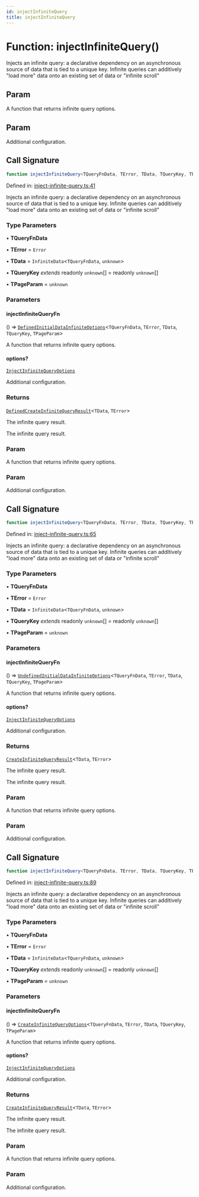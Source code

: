 ```yaml
---
id: injectInfiniteQuery
title: injectInfiniteQuery
---
```


<!-- DO NOT EDIT: this page is autogenerated from the type comments -->

# Function: injectInfiniteQuery()

Injects an infinite query: a declarative dependency on an asynchronous source of data that is tied to a unique key.
Infinite queries can additively "load more" data onto an existing set of data or "infinite scroll"

## Param

A function that returns infinite query options.

## Param

Additional configuration.

## Call Signature

```ts
function injectInfiniteQuery<TQueryFnData, TError, TData, TQueryKey, TPageParam>(injectInfiniteQueryFn, options?): DefinedCreateInfiniteQueryResult<TData, TError>
```

Defined in: [inject-infinite-query.ts:41](https://github.com/TanStack/query/blob/main/packages/angular-query-experimental/src/inject-infinite-query.ts#L41)

Injects an infinite query: a declarative dependency on an asynchronous source of data that is tied to a unique key.
Infinite queries can additively "load more" data onto an existing set of data or "infinite scroll"

### Type Parameters

• **TQueryFnData**

• **TError** = `Error`

• **TData** = `InfiniteData`\<`TQueryFnData`, `unknown`\>

• **TQueryKey** *extends* readonly `unknown`[] = readonly `unknown`[]

• **TPageParam** = `unknown`

### Parameters

#### injectInfiniteQueryFn

() => [`DefinedInitialDataInfiniteOptions`](../../type-aliases/definedinitialdatainfiniteoptions.md)\<`TQueryFnData`, `TError`, `TData`, `TQueryKey`, `TPageParam`\>

A function that returns infinite query options.

#### options?

[`InjectInfiniteQueryOptions`](../../interfaces/injectinfinitequeryoptions.md)

Additional configuration.

### Returns

[`DefinedCreateInfiniteQueryResult`](../../type-aliases/definedcreateinfinitequeryresult.md)\<`TData`, `TError`\>

The infinite query result.

The infinite query result.

### Param

A function that returns infinite query options.

### Param

Additional configuration.

## Call Signature

```ts
function injectInfiniteQuery<TQueryFnData, TError, TData, TQueryKey, TPageParam>(injectInfiniteQueryFn, options?): CreateInfiniteQueryResult<TData, TError>
```

Defined in: [inject-infinite-query.ts:65](https://github.com/TanStack/query/blob/main/packages/angular-query-experimental/src/inject-infinite-query.ts#L65)

Injects an infinite query: a declarative dependency on an asynchronous source of data that is tied to a unique key.
Infinite queries can additively "load more" data onto an existing set of data or "infinite scroll"

### Type Parameters

• **TQueryFnData**

• **TError** = `Error`

• **TData** = `InfiniteData`\<`TQueryFnData`, `unknown`\>

• **TQueryKey** *extends* readonly `unknown`[] = readonly `unknown`[]

• **TPageParam** = `unknown`

### Parameters

#### injectInfiniteQueryFn

() => [`UndefinedInitialDataInfiniteOptions`](../../type-aliases/undefinedinitialdatainfiniteoptions.md)\<`TQueryFnData`, `TError`, `TData`, `TQueryKey`, `TPageParam`\>

A function that returns infinite query options.

#### options?

[`InjectInfiniteQueryOptions`](../../interfaces/injectinfinitequeryoptions.md)

Additional configuration.

### Returns

[`CreateInfiniteQueryResult`](../../type-aliases/createinfinitequeryresult.md)\<`TData`, `TError`\>

The infinite query result.

The infinite query result.

### Param

A function that returns infinite query options.

### Param

Additional configuration.

## Call Signature

```ts
function injectInfiniteQuery<TQueryFnData, TError, TData, TQueryKey, TPageParam>(injectInfiniteQueryFn, options?): CreateInfiniteQueryResult<TData, TError>
```

Defined in: [inject-infinite-query.ts:89](https://github.com/TanStack/query/blob/main/packages/angular-query-experimental/src/inject-infinite-query.ts#L89)

Injects an infinite query: a declarative dependency on an asynchronous source of data that is tied to a unique key.
Infinite queries can additively "load more" data onto an existing set of data or "infinite scroll"

### Type Parameters

• **TQueryFnData**

• **TError** = `Error`

• **TData** = `InfiniteData`\<`TQueryFnData`, `unknown`\>

• **TQueryKey** *extends* readonly `unknown`[] = readonly `unknown`[]

• **TPageParam** = `unknown`

### Parameters

#### injectInfiniteQueryFn

() => [`CreateInfiniteQueryOptions`](../../interfaces/createinfinitequeryoptions.md)\<`TQueryFnData`, `TError`, `TData`, `TQueryKey`, `TPageParam`\>

A function that returns infinite query options.

#### options?

[`InjectInfiniteQueryOptions`](../../interfaces/injectinfinitequeryoptions.md)

Additional configuration.

### Returns

[`CreateInfiniteQueryResult`](../../type-aliases/createinfinitequeryresult.md)\<`TData`, `TError`\>

The infinite query result.

The infinite query result.

### Param

A function that returns infinite query options.

### Param

Additional configuration.
